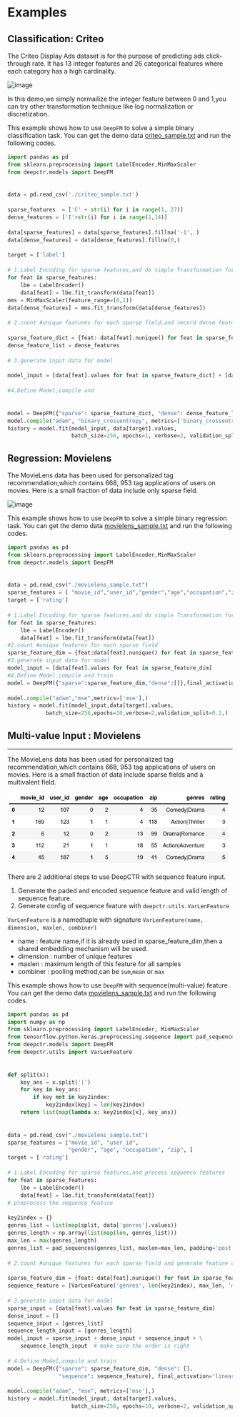 # Examples


## Classification: Criteo 

The Criteo Display Ads dataset is for the purpose of predicting ads 
click-through rate. It has 13 integer features and
26 categorical features where each category has a high cardinality.

![image](../pics/criteo_sample.png)

In this demo,we simply normailize the integer feature between 0 and 1,you
can try other transformation technique like log normalization or discretization.

This example shows how to use ``DeepFM`` to solve a simple binary classification task. You can get the demo data [criteo_sample.txt](https://github.com/shenweichen/DeepCTR/tree/master/examples/criteo_sample.txt)
and run the following codes.

```python
import pandas as pd
from sklearn.preprocessing import LabelEncoder,MinMaxScaler
from deepctr.models import DeepFM


data = pd.read_csv('./criteo_sample.txt')

sparse_features  = ['C' + str(i) for i in range(1, 27)]
dense_features = ['I'+str(i) for i in range(1,14)]

data[sparse_features] = data[sparse_features].fillna('-1', )
data[dense_features] = data[dense_features].fillna(0,)

target = ['label']

# 1.Label Encoding for sparse features,and do simple Transformation for dense features
for feat in sparse_features:
    lbe = LabelEncoder()
    data[feat] = lbe.fit_transform(data[feat])
mms = MinMaxScaler(feature_range=(0,1))
data[dense_features] = mms.fit_transform(data[dense_features])

# 2.count #unique features for each sparse field,and record dense feature field name

sparse_feature_dict = {feat: data[feat].nunique() for feat in sparse_features}
dense_feature_list = dense_features

# 3.generate input data for model

model_input = [data[feat].values for feat in sparse_feature_dict] + [data[feat].values for feat in dense_feature_list]

#4.Define Model,compile and


model = DeepFM({"sparse": sparse_feature_dict, "dense": dense_feature_list}, final_activation='sigmoid')
model.compile("adam", "binary_crossentropy", metrics=['binary_crossentropy'], )
history = model.fit(model_input, data[target].values,
                    batch_size=256, epochs=1, verbose=2, validation_split=0.2,)
```

## Regression: Movielens

The MovieLens data has been used for personalized tag recommendation,which
contains 668, 953 tag applications of users on movies.
Here is a small fraction of data include  only sparse field.

![image](../pics/movielens_sample.png)


This example shows how to use ``DeepFM`` to solve a simple binary regression task. You can get the demo data 
[movielens_sample.txt](https://github.com/shenweichen/DeepCTR/tree/master/examples/movielens_sample.txt) and run the following codes.

```python
import pandas as pd
from sklearn.preprocessing import LabelEncoder,MinMaxScaler
from deepctr.models import DeepFM


data = pd.read_csv("./movielens_sample.txt")
sparse_features = [ "movie_id","user_id","gender","age","occupation","zip"]
target = ['rating']

# 1.Label Encoding for sparse features,and do simple Transformation for dense features
for feat in sparse_features:
    lbe = LabelEncoder()
    data[feat] = lbe.fit_transform(data[feat])
#2.count #unique features for each sparse field
sparse_feature_dim = {feat:data[feat].nunique() for feat in sparse_features}
#3.generate input data for model
model_input = [data[feat].values for feat in sparse_feature_dim]
#4.Define Model,compile and train
model = DeepFM({"sparse":sparse_feature_dim,"dense":[]},final_activation='linear')

model.compile("adam","mse",metrics=['mse'],)
history = model.fit(model_input,data[target].values,
            batch_size=256,epochs=10,verbose=2,validation_split=0.2,)
```
## Multi-value Input : Movielens
----------------------------------

The MovieLens data has been used for personalized tag recommendation,which
contains 668, 953 tag applications of users on movies.
Here is a small fraction of data include  sparse fields and a multivalent field.

![image](../pics/movielens_sample_with_genres.png)

There are 2 additional steps to use DeepCTR with sequence feature input.

1. Generate the paded and encoded sequence feature and valid length of sequence feature.
2. Generate config of sequence feature with `deepctr.utils.VarLenFeature`

``VarLenFeature`` is a namedtuple with signature ``VarLenFeature(name, dimension, maxlen, combiner)``

- name : feature name,if it is already used in sparse_feature_dim,then a shared embedding mechanism will be used.
- dimension : number of unique features
- maxlen : maximum length of this feature for all samples
- combiner : pooling method,can be ``sum``,``mean`` or ``max``

This example shows how to use ``DeepFM`` with sequence(multi-value) feature. You can get the demo data 
[movielens_sample.txt](https://github.com/shenweichen/DeepCTR/tree/master/examples/movielens_sample.txt) and run the following codes.

```python
import pandas as pd
import numpy as np
from sklearn.preprocessing import LabelEncoder, MinMaxScaler
from tensorflow.python.keras.preprocessing.sequence import pad_sequences
from deepctr.models import DeepFM
from deepctr.utils import VarLenFeature


def split(x):
    key_ans = x.split('|')
    for key in key_ans:
        if key not in key2index:
            key2index[key] = len(key2index)
    return list(map(lambda x: key2index[x], key_ans))


data = pd.read_csv("./movielens_sample.txt")
sparse_features = ["movie_id", "user_id",
                   "gender", "age", "occupation", "zip", ]
target = ['rating']

# 1.Label Encoding for sparse features,and process sequence features
for feat in sparse_features:
    lbe = LabelEncoder()
    data[feat] = lbe.fit_transform(data[feat])
# preprocess the sequence feature

key2index = {}
genres_list = list(map(split, data['genres'].values))
genres_length = np.array(list(map(len, genres_list)))
max_len = max(genres_length)
genres_list = pad_sequences(genres_list, maxlen=max_len, padding='post',)

# 2.count #unique features for each sparse field and generate feature config for sequence feature

sparse_feature_dim = {feat: data[feat].nunique() for feat in sparse_features}
sequence_feature = [VarLenFeature('genres', len(key2index), max_len, 'mean')]

# 3.generate input data for model
sparse_input = [data[feat].values for feat in sparse_feature_dim]
dense_input = []
sequence_input = [genres_list]
sequence_length_input = [genres_length]
model_input = sparse_input + dense_input + sequence_input + \
    sequence_length_input  # make sure the order is right

# 4.Define Model,compile and train
model = DeepFM({"sparse": sparse_feature_dim, "dense": [],
                "sequence": sequence_feature}, final_activation='linear')

model.compile("adam", "mse", metrics=['mse'],)
history = model.fit(model_input, data[target].values,
                    batch_size=256, epochs=10, verbose=2, validation_split=0.2,)
```